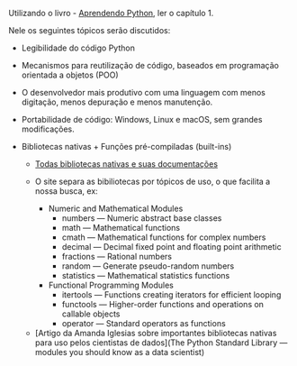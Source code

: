 Utilizando o livro - [Aprendendo Python](https://github.com/emersonrafaels/python_data_science_roadmap/blob/main/material/Aprendendo%20Python%20(MARK%20LUTZ%2C%20DAVID%20ASCHER).pdf), ler o capítulo 1.

Nele os seguintes tópicos serão discutidos:

- Legibilidade do código Python
- Mecanismos para reutilização de código, baseados em programação orientada a objetos (POO)
- O desenvolvedor mais produtivo com uma linguagem com menos digitação, menos depuração e menos manutenção.
- Portabilidade de código: Windows, Linux e macOS, sem grandes modificações.
- Bibliotecas nativas + Funções pré-compiladas (built-ins)
  - [Todas bibliotecas nativas e suas documentações](https://docs.python.org/3/library/)

  * O site separa as bibiliotecas por tópicos de uso, o que facilita a nossa busca, ex:

    - Numeric and Mathematical Modules
      - numbers — Numeric abstract base classes
      - math — Mathematical functions
      - cmath — Mathematical functions for complex numbers
      - decimal — Decimal fixed point and floating point arithmetic
      - fractions — Rational numbers
      - random — Generate pseudo-random numbers
      - statistics — Mathematical statistics functions
    - Functional Programming Modules
      - itertools — Functions creating iterators for efficient looping
      - functools — Higher-order functions and operations on callable objects
      - operator — Standard operators as functions


  - [Artigo da Amanda Iglesias sobre importantes bibliotecas nativas para uso pelos cientistas de dados](The Python Standard Library — modules you should know as a data scientist)
